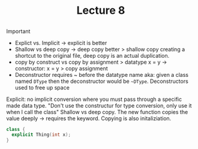 <div align = "center"> 

# Lecture 8
## 

</div>

> [!Important]
> - Explict vs. Implicit -> explicit is better
> - Shallow vs deep copy -> deep copy better > shallow copy creating a shortcut to the original file, deep copy is an actual duplication. 
> - copy by construct vs copy by assignment > datatype x = y -> constructor: x = y > copy assignment
> - Deconstructor requires ~ before the datatype name aka: given a class named `DType` then the deconstructor would be `~DType`. Deconstructors used to free up space 

Explicit: no implicit conversion where you must pass through a specific made data type. "Don't use the constructur for type conversion, only use it when I call the class"
Shallow vs deep copy. The new function copies the value deeply -> requires the keyword. Copying is also initaliziation. 


```C++
class {
  explicit Thing(int x);
}
```
